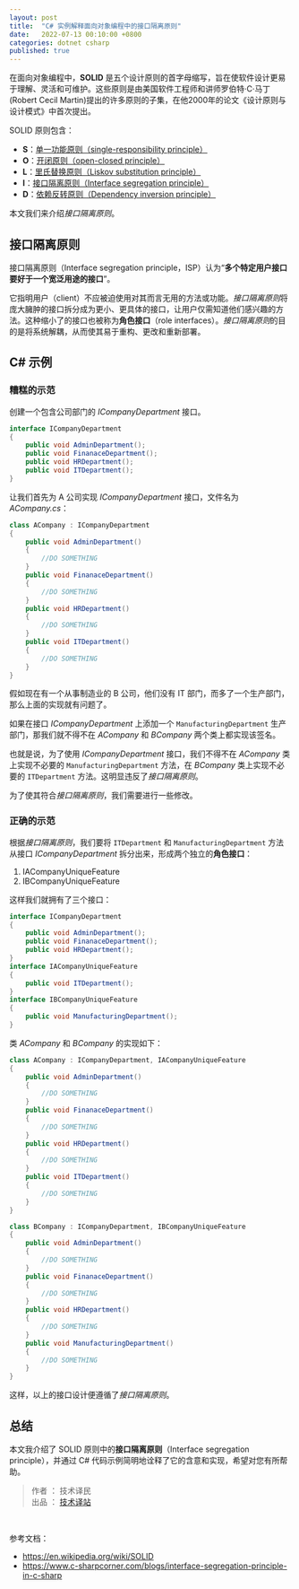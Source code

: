 ```yaml
---
layout: post
title:  "C# 实例解释面向对象编程中的接口隔离原则"
date:   2022-07-13 00:10:00 +0800
categories: dotnet csharp
published: true
---
```


在面向对象编程中，**SOLID** 是五个设计原则的首字母缩写，旨在使软件设计更易于理解、灵活和可维护。这些原则是由美国软件工程师和讲师罗伯特·C·马丁(Robert Cecil Martin)提出的许多原则的子集，在他2000年的论文《设计原则与设计模式》中首次提出。

SOLID 原则包含：

- **S**：[单一功能原则（single-responsibility principle）](https://ittranslator.cn/dotnet/csharp/2022/02/07/SOLID-single-responsibility-principle.html)
- **O**：[开闭原则（open-closed principle）](https://ittranslator.cn/dotnet/csharp/2022/02/17/SOLID-open-closed-principle.html)
- **L**：[里氏替换原则（Liskov substitution principle）](https://ittranslator.cn/dotnet/csharp/2022/02/23/SOLID-liskov-substitution-principle.html)
- **I**：[接口隔离原则（Interface segregation principle）](https://ittranslator.cn/dotnet/csharp/2022/07/13/SOLID-interface-segregation-principle.html)
- **D**：[依赖反转原则（Dependency inversion principle）](https://ittranslator.cn/dotnet/csharp/2022/07/25/SOLID-dependency-inversion-principle.html)

本文我们来介绍*接口隔离原则*。

## 接口隔离原则

接口隔离原则（Interface segregation principle，ISP）认为“**多个特定用户接口要好于一个宽泛用途的接口**”。

它指明用户（client）不应被迫使用对其而言无用的方法或功能。*接口隔离原则*将庞大臃肿的接口拆分成为更小、更具体的接口，让用户仅需知道他们感兴趣的方法。这种缩小了的接口也被称为**角色接口**（role interfaces）。*接口隔离原则*的目的是将系统解耦，从而使其易于重构、更改和重新部署。

## C# 示例

### 糟糕的示范

创建一个包含公司部门的 *ICompanyDepartment* 接口。

```csharp
interface ICompanyDepartment
{
    public void AdminDepartment();
    public void FinanaceDepartment();
    public void HRDepartment();
    public void ITDepartment();
}
```

让我们首先为 A 公司实现 *ICompanyDepartment* 接口，文件名为 *ACompany.cs*：

```csharp
class ACompany : ICompanyDepartment
{
    public void AdminDepartment()
    {
        //DO SOMETHING
    }
    public void FinanaceDepartment()
    {
        //DO SOMETHING
    }
    public void HRDepartment()
    {
        //DO SOMETHING
    }
    public void ITDepartment()
    {
        //DO SOMETHING
    }
}
```

假如现在有一个从事制造业的 B 公司，他们没有 IT 部门，而多了一个生产部门，那么上面的实现就有问题了。

如果在接口 *ICompanyDepartment* 上添加一个 `ManufacturingDepartment` 生产部门，那我们就不得不在 *ACompany* 和 *BCompany* 两个类上都实现该签名。

也就是说，为了使用 *ICompanyDepartment* 接口，我们不得不在 *ACompany* 类上实现不必要的 `ManufacturingDepartment` 方法，在 *BCompany* 类上实现不必要的 `ITDepartment` 方法。这明显违反了*接口隔离原则*。

为了使其符合*接口隔离原则*，我们需要进行一些修改。

### 正确的示范

根据*接口隔离原则*，我们要将 `ITDepartment` 和 `ManufacturingDepartment` 方法从接口 *ICompanyDepartment* 拆分出来，形成两个独立的**角色接口**：

1. IACompanyUniqueFeature
2. IBCompanyUniqueFeature

这样我们就拥有了三个接口：

```csharp
interface ICompanyDepartment
{
    public void AdminDepartment();
    public void FinanaceDepartment();
    public void HRDepartment();
}
interface IACompanyUniqueFeature
{
    public void ITDepartment();
}
interface IBCompanyUniqueFeature
{
    public void ManufacturingDepartment();
}
```

类 *ACompany* 和 *BCompany* 的实现如下：

```csharp
class ACompany : ICompanyDepartment, IACompanyUniqueFeature
{
    public void AdminDepartment()
    {
        //DO SOMETHING
    }
    public void FinanaceDepartment()
    {
        //DO SOMETHING
    }
    public void HRDepartment()
    {
        //DO SOMETHING
    }
    public void ITDepartment()
    {
        //DO SOMETHING
    }
}

class BCompany : ICompanyDepartment, IBCompanyUniqueFeature
{
    public void AdminDepartment()
    {
        //DO SOMETHING
    }
    public void FinanaceDepartment()
    {
        //DO SOMETHING
    }
    public void HRDepartment()
    {
        //DO SOMETHING
    }
    public void ManufacturingDepartment()
    {
        //DO SOMETHING
    }
}
```

这样，以上的接口设计便遵循了*接口隔离原则*。

## 总结

本文我介绍了 SOLID 原则中的**接口隔离原则**（Interface segregation principle），并通过 C# 代码示例简明地诠释了它的含意和实现，希望对您有所帮助。

> 作者 ： 技术译民  
> 出品 ： [技术译站](https://ittranslator.cn/)

<br />

参考文档：

- <https://en.wikipedia.org/wiki/SOLID>
- <https://www.c-sharpcorner.com/blogs/interface-segregation-principle-in-c-sharp>
